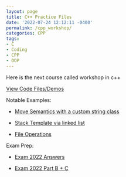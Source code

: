 ```yaml
---
layout: page
title: C++ Practice Files
date: '2022-07-24 12:12:11 -0400'
permalink: /cpp_workshop/
categories: CPP
tags:
- C
- Coding
- CPP
- OOP
---
```


Here is the next course called workshop in c++ 

[View Code Files/Demos](https://github.com/avipars/CS-Resources/tree/main/cpp_workshop/Samples)

Notable Examples: 

- [Move Semantics with a custom string class](https://github.com/avipars/CS-Resources/tree/main/cpp_workshop/Samples/string/)

- [Stack Template via linked list](https://github.com/avipars/CS-Resources/tree/main/cpp_workshop/Samples/Stack_Linked_list.h)

- [File Operations](https://github.com/avipars/CS-Resources/tree/main/cpp_workshop/Samples/book.cpp)


Exam Prep: 

- [Exam 2022 Answers](https://avipars.github.io/CS-Resources/cpp_workshop/Exam_2022/)

- [Exam 2022 Part B + C](https://github.com/avipars/CS-Resources/tree/main/cpp_workshop/Exam_2022/open)

<!-- ^\(\d+\) -->
